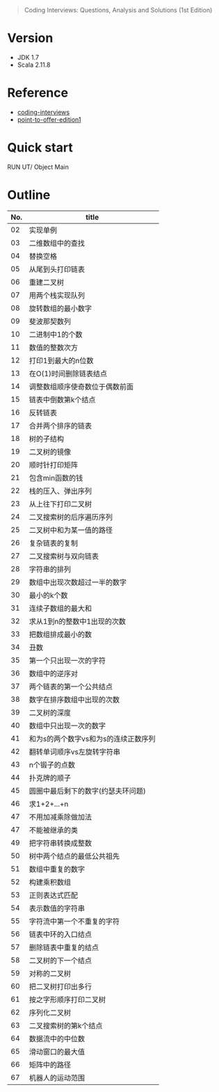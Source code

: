 > Coding Interviews: Questions, Analysis and Solutions (1st Edition)

# Version
- JDK 1.7
- Scala 2.11.8

# Reference
- [coding-interviews](https://github.com/Wang-Jun-Chao/coding-interviews)
- [point-to-offer-edition1](https://github.com/ryderchan/point-to-offer-edition1)

# Quick start
RUN UT/ Object Main

# Outline
No. | title
--- | ---
02 | 实现单例
03 | 二维数组中的查找
04 | 替换空格
05 | 从尾到头打印链表
06 | 重建二叉树
07 | 用两个栈实现队列
08 | 旋转数组的最小数字
09 | 斐波那契数列
10 | 二进制中1的个数
11 | 数值的整数次方
12 | 打印1到最大的n位数
13 | 在O(1)时间删除链表结点
14 | 调整数组顺序使奇数位于偶数前面
15 | 链表中倒数第k个结点
16 | 反转链表
17 | 合并两个排序的链表
18 | 树的子结构
19 | 二叉树的镜像
20 | 顺时针打印矩阵
21 | 包含min函数的钱
22 | 栈的压入、弹出序列
23 | 从上往下打印二叉树
24 | 二叉搜索树的后序遍历序列
25 | 二叉树中和为某一值的路径
26 | 复杂链表的复制
27 | 二叉搜索树与双向链表
28 | 字符串的排列
29 | 数组中出现次数超过一半的数字
30 | 最小的k个数
31 | 连续子数组的最大和
32 | 求从1到n的整数中1出现的次数
33 | 把数组排成最小的数
34 | 丑数
35 | 第一个只出现一次的字符
36 | 数组中的逆序对
37 | 两个链表的第一个公共结点
38 | 数字在排序数组中出现的次数
39 | 二叉树的深度
40 | 数组中只出现一次的数字
41 | 和为s的两个数字vs和为s的连续正数序列
42 | 翻转单词顺序vs左旋转字符串
43 | n个锻子的点数
44 | 扑克牌的顺子
45 | 圆圈中最后剩下的数字(约瑟夫环问题)
46 | 求1+2+...+n
47 | 不用加减乘除做加法
47 | 不能被继承的类
49 | 把字符串转换成整数
50 | 树中两个结点的最低公共祖先
51 | 数组中重复的数字
52 | 构建乘积数组
53 | 正则表达式匹配
54 | 表示数值的字符串
55 | 字符流中第一个不重复的字符
56 | 链表中环的入口结点
57 | 删除链表中重复的结点
58 | 二叉树的下一个结点
59 | 对称的二叉树
60 | 把二叉树打印出多行
61 | 按之字形顺序打印二叉树
62 | 序列化二叉树
63 | 二叉搜索树的第k个结点
64 | 数据流中的中位数
65 | 滑动窗口的最大值
66 | 矩阵中的路径
67 | 机器人的运动范围